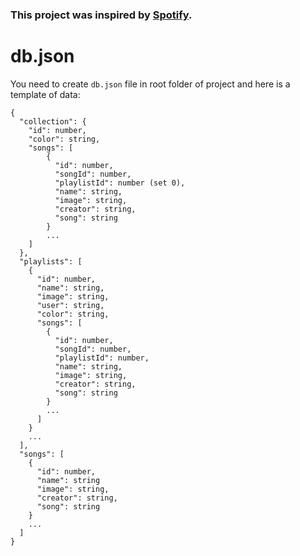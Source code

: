 ### This project was inspired by [Spotify](https://www.spotify.com/).

# db.json

You need to create `db.json` file in root folder of project and here is a template of data:

```
{
  "collection": {
    "id": number,
    "color": string,
    "songs": [
        {
          "id": number,
          "songId": number,
          "playlistId": number (set 0),
          "name": string,
          "image": string,
          "creator": string,
          "song": string
        }
        ...
    ]
  },
  "playlists": [
    {
      "id": number,
      "name": string,
      "image": string,
      "user": string,
      "color": string,
      "songs": [
        {
          "id": number,
          "songId": number,
          "playlistId": number,
          "name": string,
          "image": string,
          "creator": string,
          "song": string
        }
        ...
      ]
    }
    ...
  ],
  "songs": [
    {
      "id": number,
      "name": string
      "image": string,
      "creator": string,
      "song": string
    }
    ...
  ]
}
```
